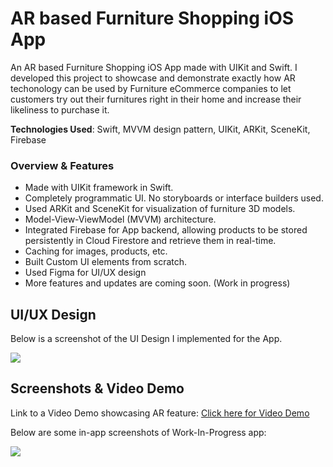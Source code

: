 # AR based Furniture Shopping iOS App

An AR based Furniture Shopping iOS App made with UIKit and Swift. I developed this project to showcase and demonstrate exactly how AR techonology can be used by Furniture eCommerce companies to let customers try out their furnitures right in their home and increase their likeliness to purchase it.

**Technologies Used**: Swift, MVVM design pattern, UIKit, ARKit, SceneKit, Firebase

### Overview & Features

- Made with UIKit framework in Swift.
- Completely programmatic UI. No storyboards or interface builders used.
- Used ARKit and SceneKit for visualization of furniture 3D models.
- Model-View-ViewModel (MVVM) architecture.
- Integrated Firebase for App backend, allowing products to be stored persistently in Cloud Firestore and retrieve them in real-time.
- Caching for images, products, etc.
- Built Custom UI elements from scratch.
- Used Figma for UI/UX design
- More features and updates are coming soon. (Work in progress)

## UI/UX Design

Below is a screenshot of the UI Design I implemented for the App.

![](https://i.ibb.co/c8dvv4J/Screenshot-2021-04-14-at-10-09-49-AM.png)

## Screenshots & Video Demo

Link to a Video Demo showcasing AR feature: [Click here for Video Demo](https://youtu.be/kMHFu1VT5Xo)

Below are some in-app screenshots of Work-In-Progress app:

![](https://i.ibb.co/cwpSNmM/AR-Shot-Screenshots-PNG.png)
